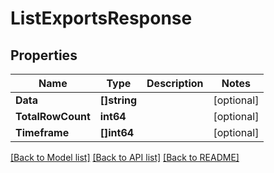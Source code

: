 # ListExportsResponse

## Properties
Name | Type | Description | Notes
------------ | ------------- | ------------- | -------------
**Data** | **[]string** |  | [optional] 
**TotalRowCount** | **int64** |  | [optional] 
**Timeframe** | **[]int64** |  | [optional] 

[[Back to Model list]](../README.md#documentation-for-models) [[Back to API list]](../README.md#documentation-for-api-endpoints) [[Back to README]](../README.md)


